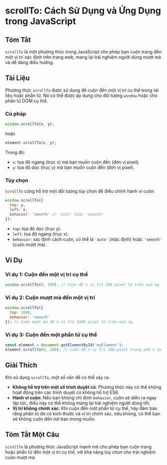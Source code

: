 <!--
Meta Description: # scrollTo: Cách Sử Dụng và Ứng Dụng trong JavaScript ## Tóm Tắt `scrollTo` là một phương thức trong JavaScript cho phép bạn cuộn trang đến một vị trí...
Meta Keywords: cuộn, đến, scrollto, một, thể
-->

# scrollTo: Cách Sử Dụng và Ứng Dụng trong JavaScript

## Tóm Tắt
`scrollTo` là một phương thức trong JavaScript cho phép bạn cuộn trang đến một vị trí xác định trên trang web, mang lại trải nghiệm người dùng mượt mà và dễ dàng điều hướng.

## Tài Liệu
Phương thức `scrollTo` được sử dụng để cuộn đến một vị trí cụ thể trong tài liệu hoặc phần tử. Nó có thể được áp dụng cho đối tượng `window` hoặc cho phần tử DOM cụ thể. 

### Cú pháp
```javascript
window.scrollTo(x, y);
```
hoặc
```javascript
element.scrollTo(x, y);
```
Trong đó:
- `x`: tọa độ ngang (trục x) mà bạn muốn cuộn đến (đơn vị pixel).
- `y`: tọa độ dọc (trục y) mà bạn muốn cuộn đến (đơn vị pixel).

### Tùy chọn
`scrollTo` cũng hỗ trợ một đối tượng tùy chọn để điều chỉnh hành vi cuộn:
```javascript
window.scrollTo({
  top: y,
  left: x,
  behavior: 'smooth' // 'auto' hoặc 'smooth'
});
```
- `top`: tọa độ dọc (trục y).
- `left`: tọa độ ngang (trục x).
- `behavior`: xác định cách cuộn, có thể là `'auto'` (mặc định) hoặc `'smooth'` (cuộn mượt mà).

## Ví Dụ
### Ví dụ 1: Cuộn đến một vị trí cụ thể
```javascript
window.scrollTo(0, 500); // Cuộn đến vị trí 500 pixel từ trên xuống
```

### Ví dụ 2: Cuộn mượt mà đến một vị trí
```javascript
window.scrollTo({
  top: 1000,
  behavior: 'smooth'
}); // Cuộn mượt mà đến vị trí 1000 pixel từ trên xuống
```

### Ví dụ 3: Cuộn đến một phần tử cụ thể
```javascript
const element = document.getElementById('myElement');
element.scrollTo(0, 200); // Cuộn đến vị trí 200 pixel trong phần tử
```

## Giải Thích
Khi sử dụng `scrollTo`, một số vấn đề có thể xảy ra:
- **Không hỗ trợ trên một số trình duyệt cũ**: Phương thức này có thể không hoạt động trên các trình duyệt cũ không hỗ trợ ES6.
- **Hành vi cuộn**: Nếu bạn không chỉ định `behavior`, cuộn sẽ diễn ra ngay lập tức, điều này có thể không mang lại trải nghiệm người dùng tốt.
- **Vị trí không chính xác**: Khi cuộn đến một phần tử cụ thể, hãy đảm bảo rằng phần tử đó có kích thước và vị trí chính xác, nếu không, có thể bạn sẽ không cuộn đến nơi bạn mong muốn.

## Tóm Tắt Một Câu
`scrollTo` là phương thức JavaScript mạnh mẽ cho phép bạn cuộn trang hoặc phần tử đến một vị trí cụ thể, với khả năng tùy chọn cho trải nghiệm cuộn mượt mà.